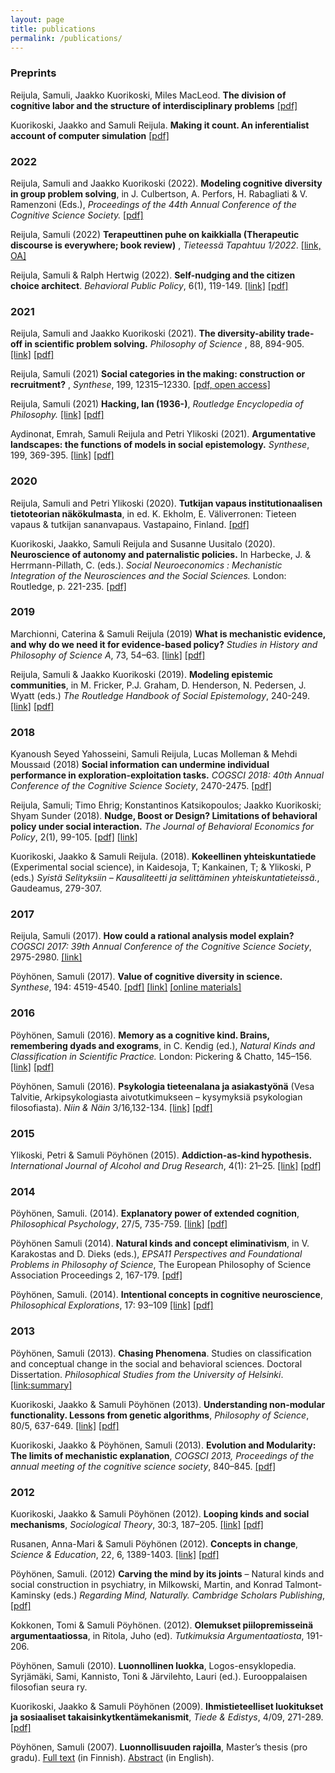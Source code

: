 ```yaml
---
layout: page
title: publications
permalink: /publications/
---
```


### Preprints

Reijula, Samuli, Jaakko Kuorikoski, Miles MacLeod. **The division of cognitive labor and the structure of interdisciplinary problems** <a href="https://osf.io/preprints/socarxiv/2mfkr" target="_blank">[pdf]</a>

Kuorikoski, Jaakko and Samuli Reijula. **Making it count. An inferentialist account of computer simulation** <a href="https://osf.io/preprints/socarxiv/v9bmr" target="_blank">[pdf]</a>


### 2022

Reijula, Samuli and Jaakko Kuorikoski (2022). **Modeling cognitive diversity in group problem solving**, in J. Culbertson, A. Perfors, H. Rabagliati & V. Ramenzoni (Eds.), *Proceedings of the 44th Annual Conference of the Cognitive Science Society.*
<a href="https://escholarship.org/content/qt84g365px/qt84g365px.pdf" target="_blank">[pdf]</a>

Reijula, Samuli (2022) **Terapeuttinen puhe on kaikkialla (Therapeutic discourse is everywhere; book review)** , *Tieteessä Tapahtuu 1/2022*.
<a href="https://www.tieteessatapahtuu.fi/numerot/1-2022/terapeuttinen-puhe-kaikkialla-artikkelikokoelma-tarkastelee-sen-vaikutuksia" target="_blank">[link, OA]</a>

Reijula, Samuli & Ralph Hertwig (2022). **Self-nudging and the citizen choice architect**. *Behavioral Public Policy*, 6(1), 119-149. <a href="https://www.cambridge.org/core/journals/behavioural-public-policy/article/selfnudging-and-the-citizen-choice-architect/F526628F7F3C7B436FA2BCBFC1FC3C76" target="_blank">[link]</a>
<a href="https://osf.io/preprints/socarxiv/24dwn/" target="_blank">[pdf]</a>


### 2021

Reijula, Samuli and Jaakko Kuorikoski (2021). **The diversity-ability trade-off in scientific problem solving.** *Philosophy of Science* , 88, 894-905.
<a href="https://www.journals.uchicago.edu/doi/abs/10.1086/714938" target="_blank">[link]</a>
<a href="http://philsci-archive.pitt.edu/18645/" target="_blank">[pdf]</a>

Reijula, Samuli (2021) **Social categories in the making: construction or recruitment?** , *Synthese*, 199, 12315–12330.
<a href="https://link.springer.com/content/pdf/10.1007/s11229-021-03334-x.pdf" target="_blank">[pdf, open access]</a>

Reijula, Samuli (2021) **Hacking, Ian (1936-)**, *Routledge Encyclopedia of Philosophy.*
<a href="https://www.rep.routledge.com/articles/biographical/hacking-ian-1936/v-1" target="_blank">[link]</a>
<a href="https://philpapers.org/archive/REIHI.pdf" target="_blank">[pdf]</a>

Aydinonat, Emrah, Samuli Reijula and Petri Ylikoski (2021). **Argumentative landscapes: the functions of models in social epistemology.** *Synthese*, 199, 369-395.
<a href="https://link.springer.com/article/10.1007/s11229-020-02661-9" target="_blank">[link]</a>
<a href="http://philsci-archive.pitt.edu/17163/" target="_blank">[pdf]</a>


### 2020

Reijula, Samuli and Petri Ylikoski (2020). **Tutkijan vapaus institutionaalisen tietoteorian näkökulmasta**, in ed. K. Ekholm, E. Väliverronen: Tieteen vapaus & tutkijan sananvapaus. Vastapaino, Finland.
<a href="/assets/reijula_ja_ylikoski2020,institutionaalinen_tietoteoria.pdf" target="_blank">[pdf]</a>

Kuorikoski, Jaakko, Samuli Reijula and Susanne Uusitalo (2020). **Neuroscience of autonomy and paternalistic policies.** In Harbecke, J. & Herrmann-Pillath, C. (eds.). *Social Neuroeconomics : Mechanistic Integration of the Neurosciences and the Social Sciences.*  London: Routledge, p. 221-235. <a href="/assets/kuorikoski,reijula,uusitalo2020.pdf" target="_blank">[pdf]</a>


### 2019

Marchionni, Caterina & Samuli Reijula (2019) **What is mechanistic evidence, and why do we need it for evidence-based policy?**
 *Studies in History and Philosophy of Science A*, 73, 54–63.
<a href="https://doi.org/10.1016/j.shpsa.2018.08.003" target="_blank">[link]</a>
<a href="https://doi.org/10.31235/osf.io/4ufbm" target="_blank">[pdf]</a>

Reijula, Samuli & Jaakko Kuorikoski (2019). **Modeling epistemic communities**, in M. Fricker, P.J. Graham, D. Henderson, N. Pedersen, J. Wyatt (eds.) *The Routledge Handbook of Social Epistemology*, 240-249.
<a href="https://www.crcpress.com/The-Routledge-Handbook-of-Social-Epistemology/Fricker-Graham-Henderson-Pedersen/p/book/9781138858510" target="_blank">[link]</a>
<a href="https://osf.io/preprints/socarxiv/au54j" target="_blank">[pdf]</a>


### 2018

Kyanoush Seyed Yahosseini, Samuli Reijula, Lucas Molleman & Mehdi Moussaıd (2018)
**Social information can undermine individual performance in exploration-exploitation tasks.** *COGSCI 2018: 40th Annual Conference of the Cognitive Science Society*, 2470-2475.
<a href="https://psyarxiv.com/upv8k" target="_blank">[pdf]</a>

Reijula, Samuli; Timo Ehrig; Konstantinos Katsikopoulos; Jaakko Kuorikoski; Shyam Sunder (2018). **Nudge, Boost or Design? Limitations of behavioral policy under social interaction.** *The Journal of Behavioral Economics for Policy*, 2(1), 99-105.
<a href="https://osf.io/preprints/socarxiv/zh3qw" target="_blank">[pdf]</a>
<a href="http://sabeconomics.org/wordpress/wp-content/uploads/JBEP-2-1-14.pdf" target="_blank">[link]</a>

Kuorikoski, Jaakko & Samuli Reijula. (2018). **Kokeellinen yhteiskuntatiede** (Experimental social science), in Kaidesoja, T; Kankainen, T; & Ylikoski, P (eds.) *Syistä Selityksiin – Kausaliteetti ja selittäminen yhteiskuntatieteissä.*, Gaudeamus, 279-307.


### 2017

Reijula, Samuli (2017). **How could a rational analysis model explain?** *COGSCI 2017: 39th Annual Conference of the Cognitive Science Society*,  2975-2980.
<a href="https://mindmodeling.org/cogsci2017/papers/0563/index.html" target="_blank">[link]</a>

Pöyhönen, Samuli (2017). **Value of cognitive diversity in science.** *Synthese*, 194: 4519-4540.
<a href="/assets/broadcasting_final.pdf" target="_blank">[pdf]</a>
<a href="https://link.springer.com/article/10.1007%2Fs11229-016-1147-4" target="_blank">[link]</a>
<a href="https://github.com/samulipo/broadcasting/" target="_blank">[online materials]</a>

### 2016

Pöyhönen, Samuli (2016). **Memory as a cognitive kind. Brains, remembering dyads and exograms**, in C. Kendig (ed.), *Natural Kinds and Classification in Scientific Practice.* London: Pickering & Chatto, 145–156. <a href="https://www.routledge.com/Natural-Kinds-and-Classification-in-Scientific-Practice/Kendig/p/book/9781848935402" target="_blank">[link]</a> <a href="/assets/memory_final.pdf" target="_blank">[pdf]</a>


Pöyhönen, Samuli (2016). **Psykologia tieteenalana ja asiakastyönä** (Vesa Talvitie, Arkipsykologiasta aivotutkimukseen – kysymyksiä psykologian filosofiasta). *Niin & Näin* 3/16,132-134. <a href="http://www.netn.fi/artikkeli/psykologia-tieteenalana-ja-asiakastyona" target="_blank">[link]</a> <a href="/assets/arkipsykologiasta_aivotutkimukseen_arvio1.pdf" target="_blank">[pdf]</a>

### 2015

Ylikoski, Petri & Samuli Pöyhönen (2015). **Addiction-as-kind hypothesis.** *International Journal of Alcohol and Drug Research*, 4(1): 21–25. <a href="http://www.ijadr.org/index.php/ijadr/article/view/189" target="_blank">[link]</a> <a href="/assets/addiction-as-a-kind_hypothesis.pdf" target="_blank">[pdf]</a>

### 2014

Pöyhönen, Samuli. (2014). **Explanatory power of extended cognition**, *Philosophical Psychology*, 27/5, 735-759. <a href="https://www.tandfonline.com/doi/abs/10.1080/09515089.2013.766789" target="_blank">[link]</a> <a href="/assets/samulipo_epec_01_2013.pdf" target="_blank">[pdf]</a>

Pöyhönen Samuli (2014). **Natural kinds and concept eliminativism**, in V. Karakostas and D. Dieks (eds.), *EPSA11 Perspectives and Foundational Problems in Philosophy of Science*, The European Philosophy of Science Association Proceedings 2, 167-179. <a href="/assets/poyhonen2014,natural_kinds_and_concept_eliminativism.pdf" target="_blank">[pdf]</a>

Pöyhönen, Samuli. (2014). **Intentional concepts in cognitive neuroscience**, *Philosophical Explorations*, 17: 93–109 <a href="https://www.tandfonline.com/doi/abs/10.1080/13869795.2013.742556?journalCode=rpex20" target="_blank">[link]</a> <a href="/assets/intentional_concepts_in_cog_neuroscience.pdf" target="_blank">[pdf]</a>

### 2013

Pöyhönen, Samuli (2013). **Chasing Phenomena**. Studies on classification and conceptual change in the social and behavioral sciences. Doctoral Dissertation. *Philosophical Studies from the University of Helsinki*. <a href="https://helda.helsinki.fi/handle/10138/40107" target="_blank">[link:summary]</a>

Kuorikoski, Jaakko & Samuli Pöyhönen (2013). **Understanding non-modular functionality. Lessons from genetic algorithms**, *Philosophy of Science*, 80/5, 637-649. <a href="https://www.journals.uchicago.edu/doi/abs/10.1086/673866?journalCode=phos" target="_blank">[link]</a> <a href="/assets/non-modular_functionality.pdf" target="_blank">[pdf]</a>

Kuorikoski, Jaakko & Pöyhönen, Samuli (2013). **Evolution and Modularity: The limits of mechanistic explanation**, *COGSCI 2013, Proceedings of the annual meeting of the cognitive science society*, 840–845. <a href="/assets/evolution_and_modularity.pdf" target="_blank">[pdf]</a>

### 2012

Kuorikoski, Jaakko & Samuli Pöyhönen (2012). **Looping kinds and social mechanisms**, *Sociological Theory*, 30:3, 187–205. <a href="http://journals.sagepub.com/doi/abs/10.1177/0735275112457911?journalCode=stxa" target="_blank">[link]</a> <a href="/assets/kuorikoski-poyhonen-looping-kinds.pdf" target="_blank">[pdf]</a>

Rusanen, Anna-Mari & Samuli Pöyhönen (2012). **Concepts in change**, *Science & Education*, 22, 6, 1389-1403. <a href="https://link.springer.com/article/10.1007%2Fs11191-012-9489-x" target="_blank">[link]</a> <a href="/assets/rusanen_and_poyhonenconcepts_in_change.pdf" target="_blank">[pdf]</a>

Pöyhönen, Samuli. (2012) **Carving the mind by its joints** – Natural kinds and social construction in psychiatry, in Milkowski, Martin, and Konrad Talmont-Kaminsky (eds.) *Regarding Mind, Naturally. Cambridge Scholars Publishing*, <a href="/assets/poyhonen-2011-carving-the-mind.pdf" target="_blank">[pdf]</a>

Kokkonen, Tomi & Samuli Pöyhönen. (2012). **Olemukset piilopremisseinä argumentaatiossa**, in Ritola, Juho (ed). *Tutkimuksia Argumentaatiosta*, 191-206.

Pöyhönen, Samuli (2010). **Luonnollinen luokka**, Logos-ensyklopedia. Syrjämäki, Sami, Kannisto, Toni & Järvilehto, Lauri (ed.). Eurooppalaisen filosofian seura ry.

Kuorikoski, Jaakko & Samuli Pöyhönen (2009). **Ihmistieteelliset luokitukset ja sosiaaliset takaisinkytkentämekanismit**, *Tiede & Edistys*, 4/09, 271-289. <a href="/assets/kuorikoski-poyhonen.pdf" target="_blank">[pdf]</a>

Pöyhönen, Samuli (2007). **Luonnollisuuden rajoilla**, Master’s thesis (pro gradu).
<a href="https://helda.helsinki.fi/handle/10138/18299" target="_blank">Full text</a> (in Finnish). <a href="https://samulipoyhonen.files.wordpress.com/2010/10/gradu-abs-engl.pdf" target="_blank">Abstract</a> (in English).

